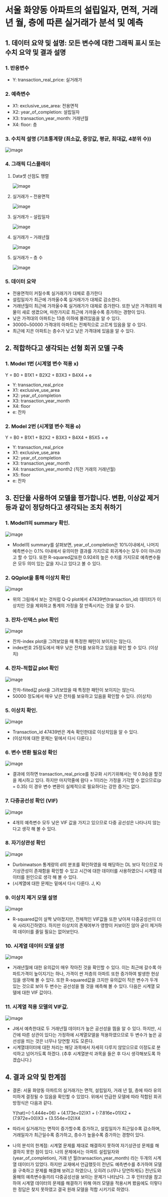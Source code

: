 # 서울 화양동 아파트의 설립일자, 면적, 거래 년 월, 층에 따른 실거래가 분석 및 예측

## 1.	데이터 요약 및 설명: 모든 변수에 대한 그래픽 표시 또는 수치 요약 및 결과 설명
### 1.	반응변수
-	Y: transaction_real_price: 실거래가
### 2.	예측변수
-	X1: exclusive_use_area: 전용면적
-	X2: year_of_completion: 설립일자
-	X3: transaction_year_month: 거래년월
-	X4: floor: 층
### 3.	수치적 설명 (기초통계량 (최소값, 중앙값, 평균, 최대값, 4분위 수))
![image](https://user-images.githubusercontent.com/79080825/210826831-c5541b83-c49a-45ea-8a93-a29e5cc76467.png)
### 4.	그래픽 디스플레이
1) Data셋 산점도 행렬

    ![image](https://user-images.githubusercontent.com/79080825/210826939-88fa389c-b759-4162-92ad-fc8f26874c9c.png)

2) 실거래가 – 전용면적

    ![image](https://user-images.githubusercontent.com/79080825/210827189-7bbbfc31-0f11-4365-8d23-3b0b9ed6c21e.png)

3)	실거래가 – 설립일자

    ![image](https://user-images.githubusercontent.com/79080825/210827210-6eaef879-15cd-4628-b150-3abefe135ee3.png)

4)	실거래가 – 거래년월

    ![image](https://user-images.githubusercontent.com/79080825/210827245-8c1393d7-be45-431d-b254-b97d2703c122.png)

5)	실거래가 – 층 수

    ![image](https://user-images.githubusercontent.com/79080825/210827266-dafbd082-7417-476b-917f-671d12c54422.png)


### 5.	데이터 요약
-	전용면적이 커질수록 실거래가가 대체로 증가한다
-	설립일자가 최근에 가까울수록 실거래가가 대체로 감소한다.
-	거래년월이 최근에 가까울수록 실거래가가 대체로 증가한다. 또한 낮은 가격대의 매물이 새로 생겼으며, 마찬가지로 최근에 가까울수록 증가하는 경향이 있다.
-	낮은 가격대의 아파트는 13층 이하에 몰려있음을 알 수 있다.
-	30000~50000 가격대의 아파트는 전체적으로 고르게 있음을 알 수 있다.
-	최근에 지은 아파트는 층수가 낮고 낮은 가격대에 있음을 알 수 있다.
 
## 2. 적합하다고 생각되는 선형 회귀 모델 구축

### 1.	Model 1번 (시계열 변수 적용 x)
Y = B0 + B1X1 + B2X2 + B3X3 + B4X4 + e
- Y: transaction_real_price
- X1: exclusive_use_area
- X2: year_of_completion
- X3: transaction_year_month
- X4: floor
- e: 잔차

### 2.	Model 2번 (시계열 변수 적용 o) 
Y = B0 + B1X1 + B2X2 + B3X3 + B4X4 + B5X5 + e
- Y: transaction_real_price
- X1: exclusive_use_area
- X2: year_of_completion
- X3: transaction_year_month 
- X4: transaction_year_month2 (직전 거래의 거래년월) 
- X5: floor
- e: 잔차
 
## 3.	진단을 사용하여 모델을 평가합니다. 변환, 이상값 제거 등과 같이 정당하다고 생각되는 조치 취하기
### 1.	Model1의 summary 확인. 
  ![image](https://user-images.githubusercontent.com/79080825/210830457-6c71e689-ad87-438b-8405-97613f622ed9.png)

  - Model의 summary를 살펴보면, year_of_completion은 10%이내에서, 나머지 예측변수는 0.1% 이내에서 유의미한 결과를 가지므로 회귀계수는 모두 0이 아니라고 할 수 있다.
또한 R-squared값또한 0.924의 높은 수치를 가지므로 예측변수들은 모두 의미 있는 값을 지니고 있다고 볼 수 있다.

### 2.	QQplot을 통해 이상치 확인
  ![image](https://user-images.githubusercontent.com/79080825/210830496-b7138eb7-de19-4118-8208-9e92ed960b3a.png)

  - 위의 그림에서 보는 것처럼 Q-Q plot에서 47439번(transaction_id) 데이터가 이상치인 것을 제외하고 통계의 가정을 잘 만족시키는 것을 알 수 있다.

### 3.	잔차-인덱스 plot 확인 
  ![image](https://user-images.githubusercontent.com/79080825/210830524-e2045654-c3d3-4c0e-89ec-46d182cf5e02.png)

  - 잔차-index plot을 그려보았을 때 특정한 패턴이 보이지는 않는다.
  - index번호 25정도에서 매우 낮은 잔차를 보유하고 있음을 확인 할 수 있다. (이상치)

### 4.	잔차-적합값 plot 확인
  ![image](https://user-images.githubusercontent.com/79080825/210830551-04a19c5a-fa47-46d9-afaa-707852996403.png)

  - 잔차-fiited값 plot을 그려보았을 때 특정한 패턴이 보이지는 않는다. 
  - 50000 정도에서 매우 낮은 잔차를 보유하고 있음을 확인할 수 있다. (이상치)
  
### 5.	이상치 확인.
  ![image](https://user-images.githubusercontent.com/79080825/210830649-2fd37eee-4140-4dbf-8543-4e3e5c582828.png)

  - Transaction_id 47439번은 계속 확인한대로 이상치임을 알 수 있다.
  - (이상치에 대한 문제는 밑에서 다시 다룬다.)

### 6.	변수 변환 필요성 확인
  ![image](https://user-images.githubusercontent.com/79080825/210830720-01f770b5-dd06-44a4-ae5d-bf4b8197ec02.png)
 
  - 결과에 의하면 transaction_real_price를 정규화 시키기위해서는 약 0.9승을 할것을 제시하고 있다. 하지만 마지막줄에 람다 = 1이라는 가정을 기각할 수 없으므로(p = 0.35) 이 경우 변수 변환이 실제적으로 필요하다는 강한 증거는 없다.

### 7.	다중공선성 확인 (VIF)
  ![image](https://user-images.githubusercontent.com/79080825/210830786-21d665e2-5f4a-4046-97bc-ba287ae74a95.png)
  
  - 4개의 예측변수 모두 낮은 VIF 값을 가지고 있으므로 다중 공선성은 나타나지 않는다고 생각 해 볼 수 있다.

### 8.	자기상관성 확인
  ![image](https://user-images.githubusercontent.com/79080825/210831026-39fdf8a1-2eb9-4c7e-a6ee-8979d495089c.png)

  - Durbinwatson 통계량의 d의 분포를 확인하였을 때 해당하는 DL 보다 작으므로 자기상관성이 존재함을 확인할 수 있고 시간에 대한 데이터를 사용하였으니 시계열 데이터를 원인으로 생각 해 볼 수 있다.
  - (시계열에 대한 문제는 밑에서 다시 다룬다. J, K)

### 9.	이상치 제거 모델 설명
  ![image](https://user-images.githubusercontent.com/79080825/210831107-58f42c72-f973-4672-a14c-6382ca521df8.png)

  - R-squared값이 살짝 낮아졌지만, 전체적인 VIF값들 또한 낮아져 다중공성선이 더욱 사라지긴하였다. 하지만 이상치의 존재여부가 영향이 커보이진 않아 굳이 제거하여 데이터를 줄일 필요는 없어보인다.

### 10.	시계열 데이터 모델 설명
  ![image](https://user-images.githubusercontent.com/79080825/210831186-953fc65b-7a4a-476d-ac78-4411460b4a38.png)

  - 거래년월에 대한 유의값이 매우 작아진 것을 확인할 수 있다. 이는 최근에 갈수록 아파트가격이 높이지기는 하나, 가격이 싼 저층의 아파트 또한 증가하여 발생한 현상임을 생각해 볼 수 있다. 또한 R-squared값을 크지만 유의값이 작은 변수가 두개 있는 것으로 보아 두 변수는 공선성을 띌 것을 예측해 볼 수 있다. 다음은 시계열 모델에 대한 VIF 값이다.

### 11.	시계열 적용 모델의 VIF값.
  ![image](https://user-images.githubusercontent.com/79080825/210831291-e690745e-cec4-4fc0-b10a-460180bf0e94.png)

  - J에서 예측한대로 두 거래년월 데이터가 높은 공선성을 띔을 알 수 있다. 하지만, 시간에 따른 상관이 있다는 가정하에 시계열모델을 적용하였으므로 두 변수가 높은 공선성을 띄는 것은 너무나 당연할 지도 모른다.
  - 시계열데이터에 대한 처리는 해당 과목에서 자세히 다루지 않았으므로 이정도로 분석하고 넘어가도록 하겠다. (추후 시계열분석 과목을 들은 후 다시 생각해보도록 하겠습니다.)

## 4.	결과 요약 및 한계점

- 결론: 서울 화양동 아파트의 실거래가는 면적, 설립일자, 거래 년 월, 층에 따라 유의미하게 결정될 수 있음을 확인할 수 있었다. 위에서 언급한 모델에 따라 적합된 회귀 방정식은 다음과 같다.
    
    Y(hat)=(-1.444e+06) + (4.173e+02)X1 + (-7.816e+01)X2 + (7.972e+00)X3 + (3.554e+02)X4
- 따라서 실거래가는 면적이 증가할수록 증가하고, 설립일자가 최근일수록 감소하며, 거래일자가 최근일수록 증가하고, 층수가 높을수록 증가하는 경향이 있다.

- 나의 분석의 한계점: 시계열 문제를 제대로 해결하지 못하여 자기상관성 문제를 해결하지 못한 점이 있다. 나의 문제에서는 아파트 설립일자와(year_of_completion), 거래 년 월(transaction_year_month) 라는 두개의 시계열 데이터가 있었다. 하지만 교재에서 언급했듯이 전년도 예측변수를 추가하여 모델을 구축하고 문제를 해결해 보려고 하였으나, 오히려 (너무나 당연하게도) 전년도와 올해의 예측변수들끼리 다중공성선을 보이는 문제가 나타났다. 그 후 인터넷을 참고하여 시계열 데이터의 문제를 해결하기 위해 여러 모델을 적용시켜 봤음에도 이렇다한 정답은 찾지 못하였고 결국 원래 모델을 적합 시키기로 하였다.
